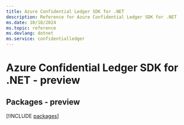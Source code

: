 ```yaml
---
title: Azure Confidential Ledger SDK for .NET
description: Reference for Azure Confidential Ledger SDK for .NET
ms.date: 10/18/2024
ms.topic: reference
ms.devlang: dotnet
ms.service: confidentialledger
---
```

# Azure Confidential Ledger SDK for .NET - preview
## Packages - preview
[!INCLUDE [packages](confidential-ledger-index.md)]